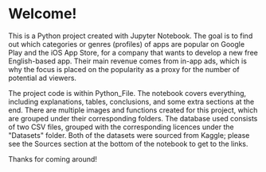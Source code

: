 # Welcome!

This is a Python project created with Jupyter Notebook. The goal is to find out which categories or genres (profiles) of apps are popular on Google Play and the iOS App Store, for a company that wants to develop a new free English-based app. Their main revenue comes from in-app ads, which is why the focus is placed on the  popularity as a proxy for the number of potential ad viewers.

The project code is within Python_File. The notebook covers everything, including explanations, tables, conclusions, and some extra sections at the end. There are multiple images and functions created for this project, which are grouped under their corresponding folders. The database used consists of two CSV files, grouped with the corresponding licences under the "Datasets" folder. Both of the datasets were sourced from Kaggle; please see the Sources section at the bottom of the notebook to get to the links.

Thanks for coming around!
